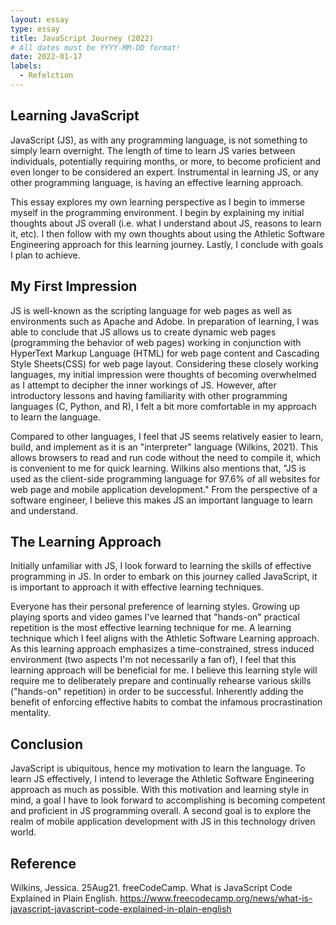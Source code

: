 ```yaml
---
layout: essay
type: essay
title: JavaScript Journey (2022)
# All dates must be YYYY-MM-DD format!
date: 2022-01-17
labels:
  - Refelction
---
```



## Learning JavaScript

JavaScript (JS), as with any programming language, is not something to simply learn overnight.  The length of time to learn JS varies between individuals, potentially requiring months, or more, to become proficient and even longer to be considered an expert.  Instrumental in learning JS, or any other programming language, is having an effective learning approach.

This essay explores my own learning perspective as I begin to immerse myself in the programming environment.  I begin by explaining my initial thoughts about JS overall (i.e. what I understand about JS, reasons to learn it, etc).  I then follow with my own thoughts about using the Athletic Software Engineering approach for this learning journey.  Lastly, I conclude with goals I plan to achieve. 

## My First Impression

JS is well-known as the scripting language for web pages as well as environments such as Apache and Adobe.  In preparation of learning, I was able to conclude that JS allows us to create dynamic web pages (programming the behavior of web pages) working in conjunction with HyperText Markup Language (HTML) for web page content and Cascading Style Sheets(CSS) for web page layout.  Considering these closely working languages, my initial impression were thoughts of becoming overwhelmed as I attempt to decipher the inner workings of JS.  However, after introductory lessons and having familiarity with other programming languages (C, Python, and R), I felt a bit more comfortable in my approach to learn the language.  

Compared to other languages, I feel that JS seems relatively easier to learn, build, and implement as it is an "interpreter" language (Wilkins, 2021).  This allows browsers to read and run code without the need to compile it, which is convenient to me for quick learning.  Wilkins also mentions that, "JS is used as the client-side programming language for 97.6% of all websites for web page and mobile application development."  From the perspective of a software engineer, I believe this makes JS an important language to learn and understand.    

## The Learning Approach

Initially unfamiliar with JS, I look forward to learning the skills of effective programming in JS.  In order to embark on this journey called JavaScript, it is important to approach it with effective learning techniques.  

Everyone has their personal preference of learning styles.  Growing up playing sports and video games I've learned that "hands-on" practical repetition is the most effective learning technique for me.  A learning technique which I feel aligns with the Athletic Software Learning approach.  As this learning approach emphasizes a time-constrained, stress induced environment (two aspects I'm not necessarily a fan of), I feel that this learning approach will be beneficial for me.  I believe this learning style will require me to deliberately prepare and continually rehearse various skills ("hands-on" repetition) in order to be successful.  Inherently adding the benefit of enforcing effective habits to combat the infamous procrastination mentality. 

## Conclusion

JavaScript is ubiquitous, hence my motivation to learn the language.  To learn JS effectively, I intend to leverage the Athletic Software Engineering approach as much as possible.  With this motivation and learning style in mind, a goal I have to look forward to accomplishing is becoming competent and proficient in JS programming overall.  A second goal is to explore the realm of mobile application development with JS in this technology driven world.


## Reference

Wilkins, Jessica. 25Aug21. freeCodeCamp. What is JavaScript Code Explained in Plain English. 
https://www.freecodecamp.org/news/what-is-javascript-javascript-code-explained-in-plain-english
